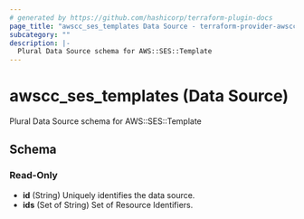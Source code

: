 ```yaml
---
# generated by https://github.com/hashicorp/terraform-plugin-docs
page_title: "awscc_ses_templates Data Source - terraform-provider-awscc"
subcategory: ""
description: |-
  Plural Data Source schema for AWS::SES::Template
---
```


# awscc_ses_templates (Data Source)

Plural Data Source schema for AWS::SES::Template



<!-- schema generated by tfplugindocs -->
## Schema

### Read-Only

- **id** (String) Uniquely identifies the data source.
- **ids** (Set of String) Set of Resource Identifiers.


